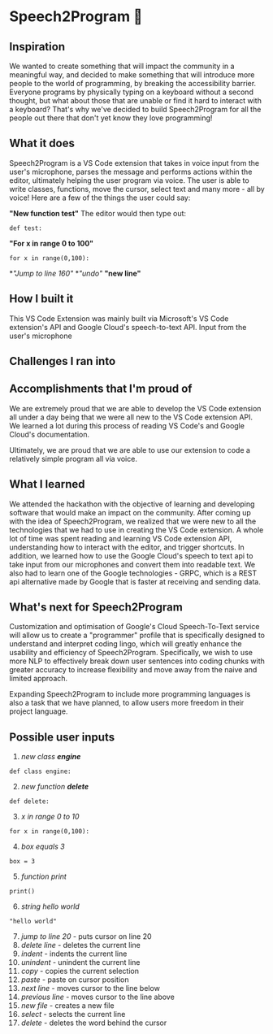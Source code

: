 # Speech2Program 🎤
## Inspiration
We wanted to create something that will impact the community in a meaningful way, and decided to make something that will introduce more people to the world of programming, by breaking the accessibility barrier. Everyone programs by physically typing on a keyboard without a second thought, but what about those that are unable or find it hard to interact with a keyboard? That's why we've decided to build Speech2Program for all the people out there that don't yet know they love programming!

## What it does
Speech2Program is a VS Code extension that takes in voice input from the user's microphone, parses the message and performs actions within the editor, ultimately helping the user program via voice. The user is able to write classes, functions, move the cursor, select text and many more - all by voice! Here are a few of the things the user could say:

**"New function test"**
The editor would then type out:
```
def test:
```

**"For x in range 0 to 100"**
```
for x in range(0,100):
```
**"Jump to line 160"*
**"undo"*
**"new line"**

## How I built it

This VS Code Extension was mainly built via Microsoft's VS Code extension's API and Google Cloud's speech-to-text API. Input from the user's microphone 

## Challenges I ran into

## Accomplishments that I'm proud of
We are extremely proud that we are able to develop the VS Code extension all under a day being that we were all new to the VS Code extension API. We learned a lot during this process of reading VS Code's and Google Cloud's documentation. 

Ultimately, we are proud that we are able to use our extension to code a relatively simple program all via voice. 

## What I learned
We attended the hackathon with the objective of learning and developing software that would make an impact on the community. After coming up with the idea of Speech2Program, we realized that we were new to all the technologies that we had to use in creating the VS Code extension. A whole lot of time was spent reading and learning VS Code extension API, understanding how to interact with the editor, and trigger shortcuts. In addition, we learned how to use the Google Cloud's speech to text api to take input from our microphones and convert them into readable text. We also had to learn one of the Google technologies - GRPC, which is a REST api alternative made by Google that is faster at receiving and sending data.

## What's next for Speech2Program
Customization and optimisation of Google's Cloud Speech-To-Text service will allow us to create a "programmer" profile that is specifically designed to understand and interpret coding lingo, which will greatly enhance the usability and efficiency of Speech2Program. Specifically, we wish to use more NLP to effectively break down user sentences into coding chunks with greater accuracy to increase flexibility and move away from the naive and limited approach. 

Expanding Speech2Program to include more programming languages is also a task that we have planned, to allow users more freedom in their project language.


## Possible user inputs
1. *new class __engine__*
```
def class engine:

```
2. *new function __delete__*
```
def delete:

```
3. *x in range 0 to 10*
```
for x in range(0,100):

```
4. *box equals 3*
```
box = 3
```
5. *function print*
```
print()
```
6. *string hello world*
```
"hello world"
```
7. *jump to line 20* - puts cursor on line 20
8. *delete line* - deletes the current line
9. *indent* - indents the current line
10. *unindent* - unindent the current line
11. *copy* - copies the current selection
12. *paste* - paste on cursor position
13. *next line* - moves cursor to the line below
14. *previous line* - moves cursor to the line above
15. *new file* - creates a new file
16. *select* - selects the current line
17. *delete* - deletes the word behind the cursor
